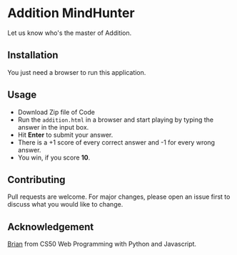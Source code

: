 # Addition MindHunter

Let us know who's the master of Addition.

## Installation
You just need a browser to run this application.

## Usage
- Download Zip file of Code
- Run the `addition.html` in a browser and start playing by typing the answer in the input box.
- Hit **Enter** to submit your answer.
- There is a +1 score of every correct answer and -1 for every wrong answer.
- You win, if you score **10**.

## Contributing
Pull requests are welcome. For major changes, please open an issue first to discuss what you would like to change.

## Acknowledgement
[Brian](https://github.com/brianyu28) from CS50 Web Programming with Python and Javascript.
